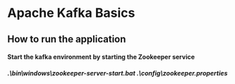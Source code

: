 # Apache Kafka Basics 
## How to run the application
#### Start the kafka environment by starting the Zookeeper service 
##### .\bin\windows\zookeeper-server-start.bat .\config\zookeeper.properties
